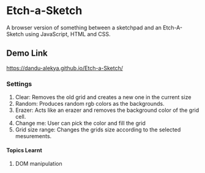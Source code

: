 # Etch-a-Sketch
A browser version of something between a sketchpad and an Etch-A-Sketch using JavaScript, HTML and CSS.

## Demo Link
https://dandu-alekya.github.io/Etch-a-Sketch/

### Settings
1. Clear: Removes the old grid and creates a new one in the current size
2. Random: Produces random rgb colors as the backgrounds.
3. Erazer: Acts like an erazer and removes the background color of the grid cell.
4. Change me: User can pick the color and fill the grid
5. Grid size range: Changes the grids size according to the selected mesurements.

#### Topics Learnt 
1. DOM manipulation
